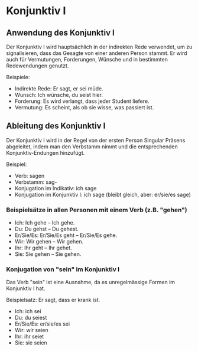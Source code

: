 # Konjunktiv I

## Anwendung des Konjunktiv I

Der Konjunktiv I wird hauptsächlich in der indirekten Rede verwendet, um zu signalisieren, dass das Gesagte von einer anderen Person stammt. Er wird auch für Vermutungen, Forderungen, Wünsche und in bestimmten Redewendungen genutzt.

Beispiele:

- Indirekte Rede: Er sagt, er sei müde.
- Wunsch: Ich wünsche, du seist hier.
- Forderung: Es wird verlangt, dass jeder Student liefere.
- Vermutung: Es scheint, als ob sie wisse, was passiert ist.

## Ableitung des Konjunktiv I

Der Konjunktiv I wird in der Regel von der ersten Person Singular Präsens abgeleitet, indem man den Verbstamm nimmt und die entsprechenden Konjunktiv-Endungen hinzufügt.

Beispiel:

- Verb: sagen
- Verbstamm: sag-
- Konjugation im Indikativ: ich sage
- Konjugation im Konjunktiv I: ich sage (bleibt gleich, aber: er/sie/es sage)

### Beispielsätze in allen Personen mit einem Verb (z.B. "gehen")

- Ich: Ich gehe – Ich gehe.
- Du: Du gehst – Du gehest.
- Er/Sie/Es: Er/Sie/Es geht – Er/Sie/Es gehe.
- Wir: Wir gehen – Wir gehen.
- Ihr: Ihr geht – Ihr gehet.
- Sie: Sie gehen – Sie gehen.

### Konjugation von "sein" im Konjunktiv I

Das Verb "sein" ist eine Ausnahme, da es unregelmässige Formen im Konjunktiv I hat.

Beispielsatz: Er sagt, dass er krank ist.  

- Ich: ich sei
- Du: du seiest
- Er/Sie/Es: er/sie/es sei
- Wir: wir seien
- Ihr: ihr seiet
- Sie: sie seien

